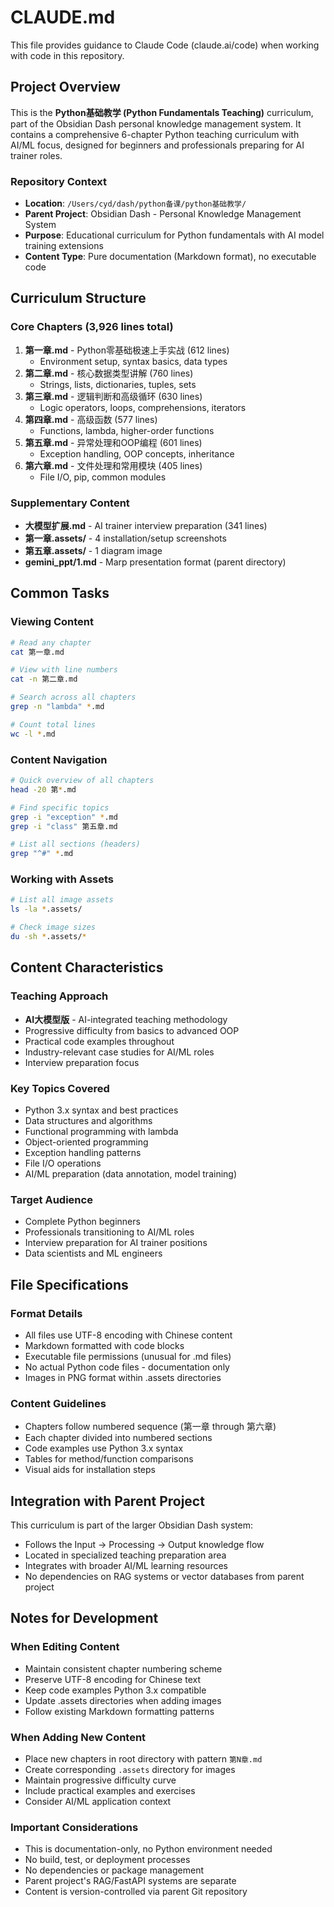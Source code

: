 # CLAUDE.md

This file provides guidance to Claude Code (claude.ai/code) when working with code in this repository.

## Project Overview

This is the **Python基础教学 (Python Fundamentals Teaching)** curriculum, part of the Obsidian Dash personal knowledge management system. It contains a comprehensive 6-chapter Python teaching curriculum with AI/ML focus, designed for beginners and professionals preparing for AI trainer roles.

### Repository Context
- **Location**: `/Users/cyd/dash/python备课/python基础教学/`
- **Parent Project**: Obsidian Dash - Personal Knowledge Management System
- **Purpose**: Educational curriculum for Python fundamentals with AI model training extensions
- **Content Type**: Pure documentation (Markdown format), no executable code

## Curriculum Structure

### Core Chapters (3,926 lines total)
1. **第一章.md** - Python零基础极速上手实战 (612 lines)
   - Environment setup, syntax basics, data types
2. **第二章.md** - 核心数据类型讲解 (760 lines)
   - Strings, lists, dictionaries, tuples, sets
3. **第三章.md** - 逻辑判断和高级循环 (630 lines)
   - Logic operators, loops, comprehensions, iterators
4. **第四章.md** - 高级函数 (577 lines)
   - Functions, lambda, higher-order functions
5. **第五章.md** - 异常处理和OOP编程 (601 lines)
   - Exception handling, OOP concepts, inheritance
6. **第六章.md** - 文件处理和常用模块 (405 lines)
   - File I/O, pip, common modules

### Supplementary Content
- **大模型扩展.md** - AI trainer interview preparation (341 lines)
- **第一章.assets/** - 4 installation/setup screenshots
- **第五章.assets/** - 1 diagram image
- **gemini_ppt/1.md** - Marp presentation format (parent directory)

## Common Tasks

### Viewing Content
```bash
# Read any chapter
cat 第一章.md

# View with line numbers
cat -n 第二章.md

# Search across all chapters
grep -n "lambda" *.md

# Count total lines
wc -l *.md
```

### Content Navigation
```bash
# Quick overview of all chapters
head -20 第*.md

# Find specific topics
grep -i "exception" *.md
grep -i "class" 第五章.md

# List all sections (headers)
grep "^#" *.md
```

### Working with Assets
```bash
# List all image assets
ls -la *.assets/

# Check image sizes
du -sh *.assets/*
```

## Content Characteristics

### Teaching Approach
- **AI大模型版** - AI-integrated teaching methodology
- Progressive difficulty from basics to advanced OOP
- Practical code examples throughout
- Industry-relevant case studies for AI/ML roles
- Interview preparation focus

### Key Topics Covered
- Python 3.x syntax and best practices
- Data structures and algorithms
- Functional programming with lambda
- Object-oriented programming
- Exception handling patterns
- File I/O operations
- AI/ML preparation (data annotation, model training)

### Target Audience
- Complete Python beginners
- Professionals transitioning to AI/ML roles
- Interview preparation for AI trainer positions
- Data scientists and ML engineers

## File Specifications

### Format Details
- All files use UTF-8 encoding with Chinese content
- Markdown formatted with code blocks
- Executable file permissions (unusual for .md files)
- No actual Python code files - documentation only
- Images in PNG format within .assets directories

### Content Guidelines
- Chapters follow numbered sequence (第一章 through 第六章)
- Each chapter divided into numbered sections
- Code examples use Python 3.x syntax
- Tables for method/function comparisons
- Visual aids for installation steps

## Integration with Parent Project

This curriculum is part of the larger Obsidian Dash system:
- Follows the Input → Processing → Output knowledge flow
- Located in specialized teaching preparation area
- Integrates with broader AI/ML learning resources
- No dependencies on RAG systems or vector databases from parent project

## Notes for Development

### When Editing Content
- Maintain consistent chapter numbering scheme
- Preserve UTF-8 encoding for Chinese text
- Keep code examples Python 3.x compatible
- Update .assets directories when adding images
- Follow existing Markdown formatting patterns

### When Adding New Content
- Place new chapters in root directory with pattern `第N章.md`
- Create corresponding `.assets` directory for images
- Maintain progressive difficulty curve
- Include practical examples and exercises
- Consider AI/ML application context

### Important Considerations
- This is documentation-only, no Python environment needed
- No build, test, or deployment processes
- No dependencies or package management
- Parent project's RAG/FastAPI systems are separate
- Content is version-controlled via parent Git repository